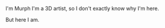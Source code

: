 I'm Murph
I'm a 3D artist, so I don't exactly know why I'm here.

But here I am.

<!---
Icofaedrum/Icofaedrum is a ✨ special ✨ repository because its `README.md` (this file) appears on your GitHub profile.
You can click the Preview link to take a look at your changes.
--->
